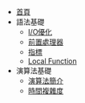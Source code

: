* [首頁](/)
* 語法基礎
  * [I/O優化](/Syntax/optimize.md)
  * [前置處理器](/Syntax/pre_process.md)
  * [指標](/Syntax/pointer.md)
  * [Local Function](/Syntax/function.md) 
* 演算法基礎
  * [演算法簡介](/Basic/Introduction.md)
  * [時間複雜度](/Basic/Time_Complexity.md)
